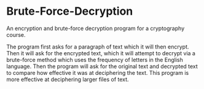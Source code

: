 # Brute-Force-Decryption
An encryption and brute-force decryption program for a cryptography course.

The program first asks for a paragraph of text which it will then encrypt. Then it will ask for the encrypted text, which it will attempt to decrypt via a brute-force method which uses the frequency of letters in the English language. Then the program will ask for the original text and decrypted text to compare how effective it was at deciphering the text. This program is more effective at deciphering larger files of text. 
